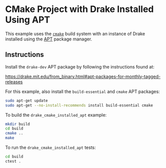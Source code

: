 # CMake Project with Drake Installed Using APT

This example uses the [`cmake`](https://cmake.org/) build system with an
instance of Drake installed using the
[APT](https://manpages.ubuntu.com/manpages/jammy/man8/apt.8.html) package
manager.

## Instructions

Install the `drake-dev` APT package by following the instructions found at:

<https://drake.mit.edu/from_binary.html#apt-packages-for-monthly-tagged-releases>

For this example, also install the `build-essential` and `cmake` APT packages:
```bash
sudo apt-get update
sudo apt-get --no-install-recommends install build-essential cmake 
```

To build the `drake_cmake_installed_apt` example:
```bash
mkdir build
cd build
cmake ..
make
```

To run the `drake_cmake_installed_apt` tests:
```bash
cd build
ctest .
```
